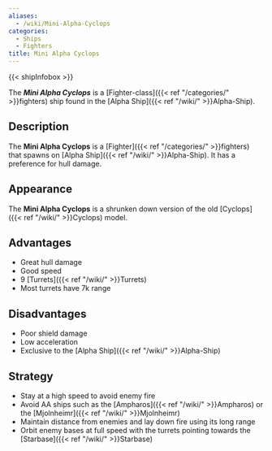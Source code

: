 ```yaml
---
aliases:
  - /wiki/Mini-Alpha-Cyclops
categories:
  - Ships
  - Fighters
title: Mini Alpha Cyclops
---
```


{{< shipInfobox >}}

The **_Mini Alpha Cyclops_** is a [Fighter-class]({{< ref "/categories/" >}}fighters) ship found in the [Alpha Ship]({{< ref "/wiki/" >}}Alpha-Ship).

## Description

The **Mini Alpha Cyclops** is a [Fighter]({{< ref "/categories/" >}}fighters) that spawns on [Alpha Ship]({{< ref "/wiki/" >}}Alpha-Ship). It has a preference for hull damage.

## Appearance

The **Mini Alpha Cyclops** is a shrunken down version of the old [Cyclops]({{< ref "/wiki/" >}}Cyclops) model.

## Advantages

- Great hull damage
- Good speed
- 9 [Turrets]({{< ref "/wiki/" >}}Turrets)
- Most turrets have 7k range

## Disadvantages

- Poor shield damage
- Low acceleration
- Exclusive to the [Alpha Ship]({{< ref "/wiki/" >}}Alpha-Ship)

## Strategy

- Stay at a high speed to avoid enemy fire
- Avoid AA ships such as the [Ampharos]({{< ref "/wiki/" >}}Ampharos) or the [Mjolnheimr]({{< ref "/wiki/" >}}Mjolnheimr)
- Maintain distance from enemies and lay down fire using its long range
- Orbit enemy bases at full speed with the turrets pointing towards the [Starbase]({{< ref "/wiki/" >}}Starbase)
